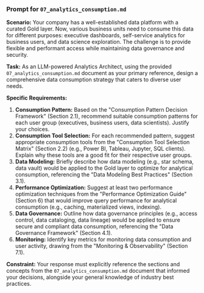 ### **Prompt for `07_analytics_consumption.md`**

**Scenario:** Your company has a well-established data platform with a curated Gold layer. Now, various business units need to consume this data for different purposes: executive dashboards, self-service analytics for business users, and data science exploration. The challenge is to provide flexible and performant access while maintaining data governance and security.

**Task:** As an LLM-powered Analytics Architect, using the provided `07_analytics_consumption.md` document as your primary reference, design a comprehensive data consumption strategy that caters to diverse user needs.

**Specific Requirements:**
1.  **Consumption Pattern:** Based on the "Consumption Pattern Decision Framework" (Section 2.1), recommend suitable consumption patterns for each user group (executives, business users, data scientists). Justify your choices.
2.  **Consumption Tool Selection:** For each recommended pattern, suggest appropriate consumption tools from the "Consumption Tool Selection Matrix" (Section 2.2) (e.g., Power BI, Tableau, Jupyter, SQL clients). Explain why these tools are a good fit for their respective user groups.
3.  **Data Modeling:** Briefly describe how data modeling (e.g., star schema, data vault) would be applied to the Gold layer to optimize for analytical consumption, referencing the "Data Modeling Best Practices" (Section 3.1).
4.  **Performance Optimization:** Suggest at least two performance optimization techniques from the "Performance Optimization Guide" (Section 6) that would improve query performance for analytical consumption (e.g., caching, materialized views, indexing).
5.  **Data Governance:** Outline how data governance principles (e.g., access control, data cataloging, data lineage) would be applied to ensure secure and compliant data consumption, referencing the "Data Governance Framework" (Section 4.1).
6.  **Monitoring:** Identify key metrics for monitoring data consumption and user activity, drawing from the "Monitoring & Observability" (Section 7.1).

**Constraint:** Your response must explicitly reference the sections and concepts from the `07_analytics_consumption.md` document that informed your decisions, alongside your general knowledge of industry best practices.
